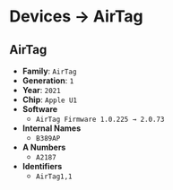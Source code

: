 # Devices → AirTag

## AirTag
- **Family**: `AirTag`
- **Generation**: `1`
- **Year**: `2021`
- **Chip**: `Apple U1`
- **Software**
  - `AirTag Firmware 1.0.225 → 2.0.73`
- **Internal Names**
  -  `B389AP`
- **A Numbers**
  -  `A2187`
- **Identifiers**
  -  `AirTag1,1`
